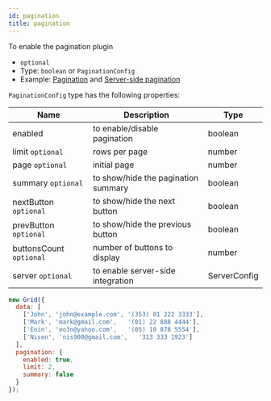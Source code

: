 ```yaml
---
id: pagination
title: pagination 
---
```


To enable the pagination plugin

 - `optional`
 - Type: `boolean` or `PaginationConfig`
 - Example: [Pagination](./examples/pagination.md) and [Server-side pagination](./examples/server-side-pagination.md)

`PaginationConfig` type has the following properties:

<div className="full-width">

| Name                    | Description                         |  Type         |
|-------------------------|-------------------------------------|---------------|
| enabled                 | to enable/disable pagination        | boolean       |
| limit `optional`        | rows per page                       | number        |
| page `optional`         | initial page                        | number        |
| summary `optional`      | to show/hide the pagination summary | boolean       |
| nextButton `optional`   | to show/hide the next button        | boolean       |
| prevButton `optional`   | to show/hide the previous button    | boolean       |
| buttonsCount `optional` | number of buttons to display        | number        |
| server `optional`       | to enable server-side integration   | ServerConfig  |

</div>

```js
new Grid({
  data: [
    ['John', 'john@example.com', '(353) 01 222 3333'],
    ['Mark', 'mark@gmail.com',   '(01) 22 888 4444'],
    ['Eoin', 'eo3n@yahoo.com',   '(05) 10 878 5554'],
    ['Nisen', 'nis900@gmail.com',   '313 333 1923']
  ],
  pagination: {
    enabled: true,
    limit: 2,
    summary: false
  }
});
```
